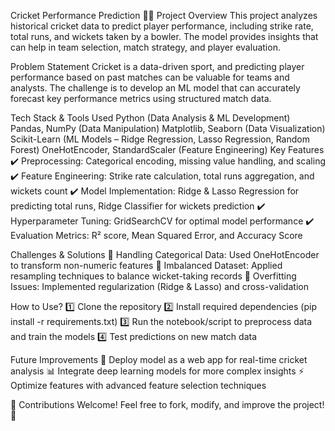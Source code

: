Cricket Performance Prediction 🎯🏏
Project Overview
This project analyzes historical cricket data to predict player performance, including strike rate, total runs, and wickets taken by a bowler. The model provides insights that can help in team selection, match strategy, and player evaluation.

Problem Statement
Cricket is a data-driven sport, and predicting player performance based on past matches can be valuable for teams and analysts. The challenge is to develop an ML model that can accurately forecast key performance metrics using structured match data.

Tech Stack & Tools Used
Python (Data Analysis & ML Development)
Pandas, NumPy (Data Manipulation)
Matplotlib, Seaborn (Data Visualization)
Scikit-Learn (ML Models – Ridge Regression, Lasso Regression, Random Forest)
OneHotEncoder, StandardScaler (Feature Engineering)
Key Features
✔️ Preprocessing: Categorical encoding, missing value handling, and scaling
✔️ Feature Engineering: Strike rate calculation, total runs aggregation, and wickets count
✔️ Model Implementation: Ridge & Lasso Regression for predicting total runs, Ridge Classifier for wickets prediction
✔️ Hyperparameter Tuning: GridSearchCV for optimal model performance
✔️ Evaluation Metrics: R² score, Mean Squared Error, and Accuracy Score

Challenges & Solutions
🔹 Handling Categorical Data: Used OneHotEncoder to transform non-numeric features
🔹 Imbalanced Dataset: Applied resampling techniques to balance wicket-taking records
🔹 Overfitting Issues: Implemented regularization (Ridge & Lasso) and cross-validation

How to Use?
1️⃣ Clone the repository
2️⃣ Install required dependencies (pip install -r requirements.txt)
3️⃣ Run the notebook/script to preprocess data and train the models
4️⃣ Test predictions on new match data

Future Improvements
🚀 Deploy model as a web app for real-time cricket analysis
📊 Integrate deep learning models for more complex insights
⚡ Optimize features with advanced feature selection techniques

📌 Contributions Welcome! Feel free to fork, modify, and improve the project! 🚀








